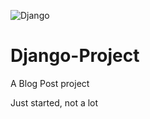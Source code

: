 ![Django](https://img.shields.io/badge/django-%23092E20.svg?style=for-the-badge&logo=django&logoColor=white)

# Django-Project
A Blog Post project

Just started,
not a lot
